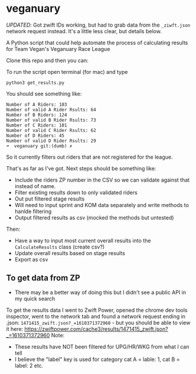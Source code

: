 # veganuary
*UPDATED*: Got zwift IDs working, but had to grab data from the `_ziwft.json` network request instead. It's a little less clear, but details below.

A Python script that could help automate the process of calculating results for Team Vegan's Veganuary Race League

Clone this repo and then you can:

To run the script open terminal (for mac) and type
```
python3 get_results.py
```

You should see something like:
```
Number of A Riders: 103
Number of valid A Rider Rsults: 64
Number of B Riders: 124
Number of valid B Rider Rsults: 73
Number of C Riders: 101
Number of valid C Rider Rsults: 62
Number of D Riders: 45
Number of valid D Rider Rsults: 29
➜  veganuary git:(dumb) ✗ 

```

So it currently filters out riders that are not registered for the league.

That's as far as I've got. Next steps should be something like:
- Include the riders ZP number in the CSV so we can validate against that instead of name.
- Filter existing results down to only validated riders
- Out put filtered stage results
- Will need to input sprint and KOM data separately and write methods to hanlde filtering
- Output filtered results as csv (mocked the methods but untested)

Then:
- Have a way to input most current overall results into the `CalculateResults` class (create csv?)
- Update overall results based on stage results
- Export as csv

## To get data from ZP
- There may be a better way of doing this but I didn't see a public API in my quick search

To get the results data I went to Zwift Power, opened the chrome dev tools inspector, went to the network tab and found a network request ending in .json: `1471415_zwift.json?_=1610371372960` - but you should be able to view it here: https://zwiftpower.com/cache3/results/1471415_zwift.json?_=1610371372960
Note:
- These results have NOT been filtered for UPG/HR/WKG from what I can tell
- I believe the "label" key is used for category cat A = lable: 1, cat B = label: 2 etc.
